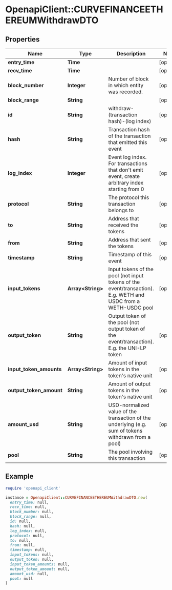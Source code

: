 # OpenapiClient::CURVEFINANCEETHEREUMWithdrawDTO

## Properties

| Name | Type | Description | Notes |
| ---- | ---- | ----------- | ----- |
| **entry_time** | **Time** |  | [optional] |
| **recv_time** | **Time** |  | [optional] |
| **block_number** | **Integer** | Number of block in which entity was recorded. | [optional] |
| **block_range** | **String** |  | [optional] |
| **id** | **String** | withdraw-(transaction hash)-(log index) | [optional] |
| **hash** | **String** | Transaction hash of the transaction that emitted this event | [optional] |
| **log_index** | **Integer** | Event log index. For transactions that don&#39;t emit event, create arbitrary index starting from 0 | [optional] |
| **protocol** | **String** | The protocol this transaction belongs to | [optional] |
| **to** | **String** | Address that received the tokens | [optional] |
| **from** | **String** | Address that sent the tokens | [optional] |
| **timestamp** | **String** | Timestamp of this event | [optional] |
| **input_tokens** | **Array&lt;String&gt;** | Input tokens of the pool (not input tokens of the event/transaction). E.g. WETH and USDC from a WETH-USDC pool | [optional] |
| **output_token** | **String** | Output token of the pool (not output token of the event/transaction). E.g. the UNI-LP token | [optional] |
| **input_token_amounts** | **Array&lt;String&gt;** | Amount of input tokens in the token&#39;s native unit | [optional] |
| **output_token_amount** | **String** | Amount of output tokens in the token&#39;s native unit | [optional] |
| **amount_usd** | **String** | USD-normalized value of the transaction of the underlying (e.g. sum of tokens withdrawn from a pool) | [optional] |
| **pool** | **String** | The pool involving this transaction | [optional] |

## Example

```ruby
require 'openapi_client'

instance = OpenapiClient::CURVEFINANCEETHEREUMWithdrawDTO.new(
  entry_time: null,
  recv_time: null,
  block_number: null,
  block_range: null,
  id: null,
  hash: null,
  log_index: null,
  protocol: null,
  to: null,
  from: null,
  timestamp: null,
  input_tokens: null,
  output_token: null,
  input_token_amounts: null,
  output_token_amount: null,
  amount_usd: null,
  pool: null
)
```


